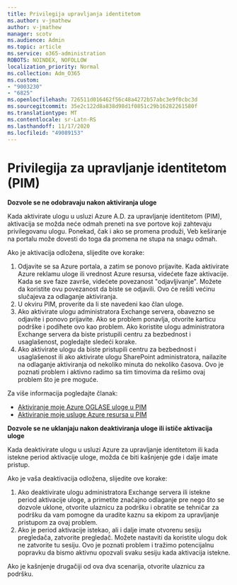 ```yaml
---
title: Privilegija upravljanja identitetom
ms.author: v-jmathew
author: v-jmathew
manager: scotv
ms.audience: Admin
ms.topic: article
ms.service: o365-administration
ROBOTS: NOINDEX, NOFOLLOW
localization_priority: Normal
ms.collection: Adm_O365
ms.custom:
- "9003230"
- "6825"
ms.openlocfilehash: 726511d016462f56c48a4272b57abc3e9f0cbc3d
ms.sourcegitcommit: 35e2c122d8a838d98d1f0851c29b16282261580f
ms.translationtype: MT
ms.contentlocale: sr-Latn-RS
ms.lasthandoff: 11/17/2020
ms.locfileid: "49089153"
---
```

# <a name="privileged-identity-managementpim-role"></a>Privilegija za upravljanje identitetom (PIM)

**Dozvole se ne odobravaju nakon aktiviranja uloge**

Kada aktivirate ulogu u usluzi Azure A.D. za upravljanje identitetom (PIM), aktivacija se možda neće odmah preneti na sve portove koji zahtevaju privilegovanu ulogu. Ponekad, čak i ako se promena produži, Veb keširanje na portalu može dovesti do toga da promena ne stupa na snagu odmah.

Ako je aktivacija odložena, slijedite ove korake:

1. Odjavite se sa Azure portala, a zatim se ponovo prijavite. Kada aktivirate Azure reklamu uloge ili vrednost Azure resursa, videćete faze aktivacije. Kada se sve faze završe, videćete povezanost "odjavljivanje". Možete da koristite ovu povezanost da biste se odjavili. Ovo će rešiti većinu slučajeva za odlaganje aktiviranja.
2. U okviru PIM, proverite da li ste navedeni kao član uloge.
3. Ako aktivirate ulogu administratora Exchange servera, obavezno se odjavite i ponovo prijavite. Ako se problem ponavlja, otvorite karticu podrške i podiћete ovo kao problem. Ako koristite ulogu administratora Exchange servera da biste pristupili centru za bezbednost i usaglašenost, pogledajte sledeći korake.
4. Ako aktivirate ulogu da biste pristupili centru za bezbednost i usaglašenost ili ako aktivirate ulogu SharePoint administratora, nailazite na odlaganje aktiviranja od nekoliko minuta do nekoliko časova. Ovo je poznati problem i aktivno radimo sa tim timovima da rešimo ovaj problem što je pre moguće.

Za više informacija pogledajte članak:

- [Aktiviranje moje Azure OGLASE uloge u PIM](https://docs.microsoft.com/azure/active-directory/privileged-identity-management/pim-how-to-activate-role?WT.mc_id=Portal-Microsoft_Azure_Support "https://docs.microsoft.com/azure/active-directory/privileged-identity-management/pim-how-to-activate-role?wt.mc_id=portal-microsoft_azure_support")
- [Aktiviranje moje usluge Azure resursa u PIM](https://docs.microsoft.com/azure/active-directory/privileged-identity-management/pim-resource-roles-activate-your-roles?WT.mc_id=Portal-Microsoft_Azure_Support "https://docs.microsoft.com/azure/active-directory/privileged-identity-management/pim-resource-roles-activate-your-roles?wt.mc_id=portal-microsoft_azure_support")

**Dozvole se ne uklanjaju nakon deaktiviranja uloge ili ističe aktivacija uloge**

Kada deaktivirate ulogu u usluzi Azure za upravljanje identitetom ili kada istekne period aktivacije uloge, možda će biti kašnjenje gde i dalje imate pristup.

Ako je vaša deaktivacija odložena, slijedite ove korake:

1. Ako deaktivirate ulogu administratora Exchange servera ili istekne period aktivacije uloge, a primetite značajno odlaganje pre nego što se dozvole uklone, otvorite ulaznicu za podršku i obratite se tehničar za podršku da vam pomogne da uradite kaznu sa ekipom za upravljanje pristupom za ovaj problem.
2. Ako je period aktivacije istekao, ali i dalje imate otvorenu sesiju pregledača, zatvorite pregledač. Možete nastaviti da koristite ulogu dok ne zatvorite tu sesiju. Ovo je poznati problem i tražimo potencijalnu popravku da bismo aktivnu opozvali svaku sesiju kada aktivacija istekne.

Ako je kašnjenje drugačiji od ova dva scenarija, otvorite ulaznicu za podršku.
